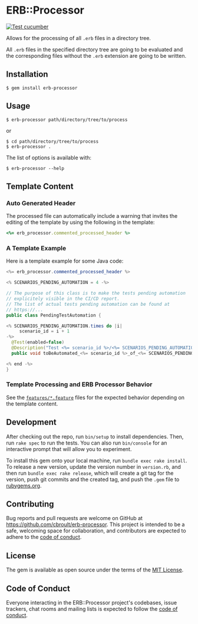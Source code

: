 # ERB::Processor

[![Test cucumber](https://github.com/cbroult/erb-processor/actions/workflows/main.yml/badge.svg)](https://github.com/cucumber/cucumber-ruby/actions/workflows/cucumber-ruby.yml)

Allows for the processing of all `.erb` files in a directory tree.

All `.erb` files in the specified directory tree are going to be
evaluated and the corresponding files without the `.erb` extension are
going to be written.


## Installation

    $ gem install erb-processor

## Usage

    $ erb-processor path/directory/tree/to/process

or

    $ cd path/directory/tree/to/process
    $ erb-processor .

The list of options is available with:

    $ erb-processor --help

## Template Content

### Auto Generated Header

The processed file can automatically include a warning that invites
the editing of the template by using the following in the template:
```ruby
<%= erb_processor.commented_processed_header %>
```

### A Template Example

Here is a template example for some Java code:

```java
<%= erb_processor.commented_processed_header %>

<% SCENARIOS_PENDING_AUTOMATION = 4 -%>

// The purpose of this class is to make the tests pending automation
// explicitely visible in the CI/CD report.
// The list of actual tests pending automation can be found at
// https://...
public class PendingTestAutomation {

<% SCENARIOS_PENDING_AUTOMATION.times do |i| 
     scenario_id = i + 1
-%>
  @Test(enabled=false)
  @Description("Test <%= scenario_id %>/<%= SCENARIOS_PENDING_AUTOMATION %> that is pending automation")
  public void toBeAutomated_<%= scenario_id %>_of_<%= SCENARIOS_PENDING_AUTOMATION %>(){}

<% end -%>
}
```

### Template Processing and ERB Processor Behavior

See the [`features/*.feature`](features) files for the expected behavior depending on the template content.

## Development

After checking out the repo, run `bin/setup` to install dependencies. Then, run `rake spec` to run the tests. You can also run `bin/console` for an interactive prompt that will allow you to experiment.

To install this gem onto your local machine, run `bundle exec rake install`. To release a new version, update the version number in `version.rb`, and then run `bundle exec rake release`, which will create a git tag for the version, push git commits and the created tag, and push the `.gem` file to [rubygems.org](https://rubygems.org).

## Contributing

Bug reports and pull requests are welcome on GitHub at https://github.com/cbroult/erb-processor. This project is intended to be a safe, welcoming space for collaboration, and contributors are expected to adhere to the [code of conduct](https://github.com/cbroult/erb-processor/blob/master/CODE_OF_CONDUCT.md).

## License

The gem is available as open source under the terms of the [MIT License](https://opensource.org/licenses/MIT).

## Code of Conduct

Everyone interacting in the ERB::Processor project's codebases, issue trackers, chat rooms and mailing lists is expected to follow the [code of conduct](https://github.com/cbroult/erb-processor/blob/master/CODE_OF_CONDUCT.md).
